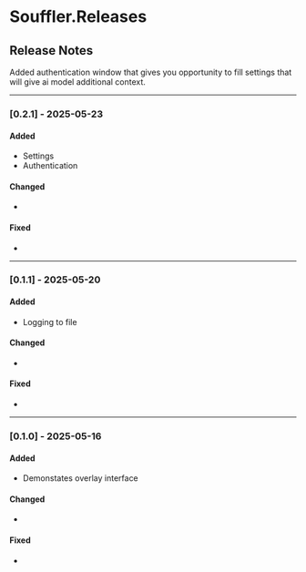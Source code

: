 # Souffler.Releases

## Release Notes

Added authentication window that gives you opportunity to fill settings that will give ai model additional context.

---

### [0.2.1] - 2025-05-23
#### Added
- Settings
- Authentication

#### Changed
- 

#### Fixed
- 

---

### [0.1.1] - 2025-05-20
#### Added
- Logging to file

#### Changed
- 

#### Fixed
- 

---

### [0.1.0] - 2025-05-16
#### Added
- Demonstates overlay interface

#### Changed
- 

#### Fixed
-
